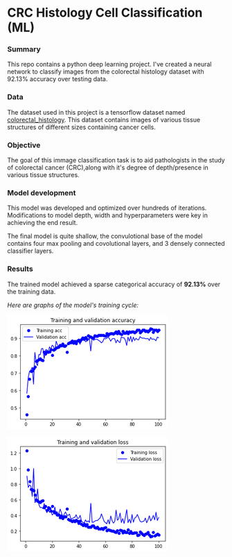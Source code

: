 # CRC Histology Cell Classification (ML)

### Summary

This repo contains a python deep learning project. I've created a neural network to classify images from the colorectal histology dataset with 92.13% accuracy over testing data.

### Data

The dataset used in this project is a tensorflow dataset named [colorectal_histology](). This dataset contains images of various tissue structures of different sizes containing cancer cells.

### Objective

The goal of this immage classification task is to aid pathologists in the study of colorectal cancer (CRC),along with it's degree of depth/presence in various tissue structures.

### Model development

This model was developed and optimized over hundreds of iterations. Modifications to model depth, width and hyperparameters were key in achieving the end result.

The final model is quite shallow, the convulotional base of the model contains four max pooling and covolutional layers, and 3 densely connected classifier layers.

### Results

The trained model achieved a sparse categorical accuracy of **92.13%** over the training data.

_Here are graphs of the model's training cycle:_

![training and validation accuracy](/imgClass1.png)

![training and validation loss](/imgClass2.png)
